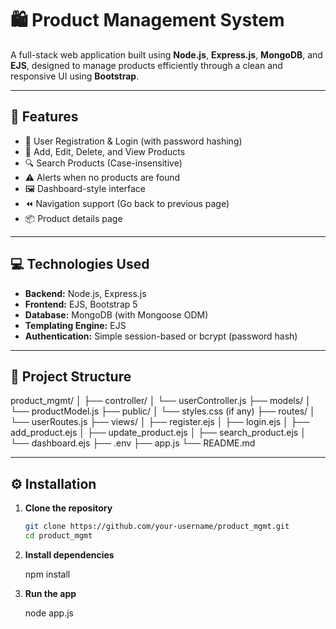 # 🛍️ Product Management System

A full-stack web application built using **Node.js**, **Express.js**, **MongoDB**, and **EJS**, designed to manage products efficiently through a clean and responsive UI using **Bootstrap**.

---

## 📌 Features

- 🚀 User Registration & Login (with password hashing)
- 🧾 Add, Edit, Delete, and View Products
- 🔍 Search Products (Case-insensitive)
- ⚠️ Alerts when no products are found
- 🖼️ Dashboard-style interface
- ⏪ Navigation support (Go back to previous page)
- 📦 Product details page

---

## 💻 Technologies Used

- **Backend:** Node.js, Express.js
- **Frontend:** EJS, Bootstrap 5
- **Database:** MongoDB (with Mongoose ODM)
- **Templating Engine:** EJS
- **Authentication:** Simple session-based or bcrypt (password hash)

---

## 📂 Project Structure

product_mgmt/
│
├── controller/
│ └── userController.js
├── models/
│ └── productModel.js
├── public/
│ └── styles.css (if any)
├── routes/
│ └── userRoutes.js
├── views/
│ ├── register.ejs
│ ├── login.ejs
│ ├── add_product.ejs
│ ├── update_product.ejs
│ ├── search_product.ejs
│ └── dashboard.ejs
├── .env
├── app.js
└── README.md


---

## ⚙️ Installation

1. **Clone the repository**
   ```bash
   git clone https://github.com/your-username/product_mgmt.git
   cd product_mgmt
   
2. **Install dependencies**

   npm install

4. **Run the app**

   node app.js


